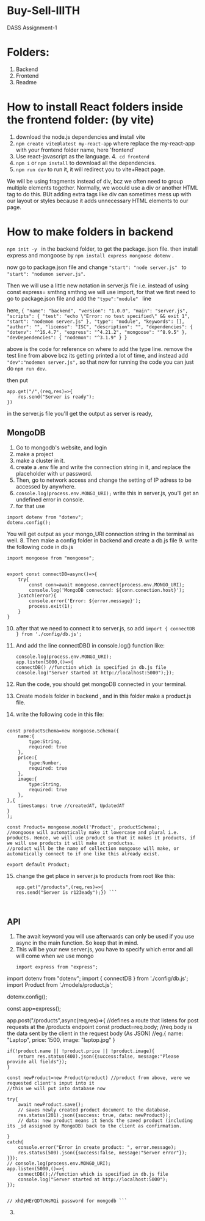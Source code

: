 # Buy-Sell-IIITH
DASS Assignment-1

# Folders:
1. Backend
2. Frontend
3. Readme

# How to install React folders inside the frontend folder: (by vite)
1. download the node.js dependencies and install vite 
2. ```npm create vite@latest my-react-app``` 
where replace the my-react-app with your frontend folder name, here 'frontend'
3. Use react-javascript as the language.
4.``` cd frontend```
5. ```npm i``` or ```npm install``` to download all the dependencies.
6. ```npm run dev``` to run it, it will redirect you to vite+React page.


We will be using fragments instead of div, bcz we often need to group multiple elements together. Normally, we woould use a div or another HTML tag to do this. BUt adding extra tags like div can sometimes mess up with our layout or styles because it adds unnecessary HTML elements to our page.

# How to make folders in backend

```npm init -y ``` in the backend folder, to get the package. json file.
then install express and mongoose by
```npm install express mongoose dotenv``` .

now go to package.json file and change ```"start": "node server.js" ``` to ```"start": "nodemon server.js"```.

Then we will use a little new notation in server.js file i.e. instead of using const express= smthng smthng we will use import, for that we first need to go to package.json file and add the ```"type":"module" ``` line

here, ```{
  "name": "backend",
  "version": "1.0.0",
  "main": "server.js",
  "scripts": {
    "test": "echo \"Error: no test specified\" && exit 1",
    "start": "nodemon server.js"
  },
  "type": "module",
  "keywords": [],
  "author": "",
  "license": "ISC",
  "description": "",
  "dependencies": {
    "dotenv": "^16.4.7",
    "express": "^4.21.2",
    "mongoose": "^8.9.5"
  },
  "devDependencies": {
    "nodemon": "^3.1.9"
  }
}```

above is the code for reference on where to add the type line. 
remove the test line from above bcz its getting printed a lot of time, and instead add ```    "dev":"nodemon server.js",``` so that now for running the code you can just do ```npm run dev```.

then put 
```
app.get("/",(req,res)=>{
    res.send("Server is ready");
})
```
in the server.js file you'll get the output as server is ready,

## MongoDB
1. Go to mongodb's website, and login
2. make a project
3. make a cluster in it.
4. create a .env file and write the connection string in it, and replace the <password> placeholder with ur password.
5. Then, go to network access and change the setting of IP adress to be accessed by anywhere.
6. ```console.log(process.env.MONGO_URI);``` write this in server.js, you'll get an undefined error in console.
7. for that use
```
import dotenv from "dotenv";
dotenv.config();
```
You will get output as your mongo_URI connection string in the terminal as well. 
8. Then make a config folder in backend and create a db.js file
9. write the following code in db.js
```
import mongoose from "mongoose";


export const connectDB=async()=>{
    try{
        const conn=await mongoose.connect(process.env.MONGO_URI);
        console.log('MongoDB connected: ${conn.conection.host}');
    }catch(error){
        console.error('Error: ${error.message}');
        process.exit(1);
    }
}
```
10. after that we need to connect it to server.js, so add ```import { connectDB } from './config/db.js'; ```
11. And add the line connectDB() in console.log() function like:
    
    ```
    console.log(process.env.MONGO_URI);
    app.listen(5000,()=>{
    connectDB() //function which is specified in db.js file
    console.log("Server started at http://localhost:5000");});
    ```
12.  Run the code, you should get mongoDB connected in your terminal.

13.  Create models folder in backend , and in this folder make a product.js file.
14.  write the following code in this file:
``` import mongoose from "mongoose";

const productSchema=new mongoose.Schema({
    name:{
        type:String,
        required: true
    },
    price:{
        type:Number,
        required: true 
    },
    image:{
        type:String,
        required: true
    },
},{
    timestamps: true //createdAT, UpdatedAT
}
);

const Product= mongoose.model('Product', productSchema);
//mongoose will automatically make it lowercase and plural i.e. products. Hence, we will use product so that it makes it products, if we will use products it will make it productss.
//product will be the name of collection mongoose will make, or automatically connect to if one like this already exist.

export default Product;
```
15. change the get place in server.js to products from root like this:
    ```
    app.get("/products",(req,res)=>{
    res.send("Server is r123eady");}) ```

  

## API

1. The await keyword you will use afterwards can only be used if you use async in the main function. So keep that in mind.
2. This will be your new server.js, you have to specify which error and all will come when we use mongo
   ```
   import express from "express";
import dotenv from "dotenv";
import { connectDB } from './config/db.js';
import Product from './models/product.js';

dotenv.config();

const app=express();

app.post("/products",async(req,res)=>{
    //defines a route that listens for post requests at the /products endpoint
    const product=req.body;
    //req.body is the data sent by the client in the request body (As JSON)
    //eg.{ name: "Laptop", price: 1500, image: "laptop.jpg" }

    if(!product.name || !product.price || !product.image){
        return res.status(400).json({success:false, message:"Please provide all fields"});
    }

    const newProduct=new Product(product) //product from above, were we requested client's input into it
    //this we will put into database now

    try{
        await newProduct.save();
        // saves newly created product document to the database.
        res.status(201).json({success: true, data: newProduct});
        // data: new product means it Sends the saved product (including its _id assigned by MongoDB) back to the client as confirmation.

    }
    catch{
        console.error("Error in create product: ", error.message);
        res.status(500).json({success:false, message:"Server error"});
    }}); 
    // console.log(process.env.MONGO_URI);
    app.listen(5000,()=>{
        connectDB();//function which is specified in db.js file
        console.log("Server started at http://localhost:5000");
    });
    
    
    // xhIyHErQDTcWsMQi password for mongodb ```
3. 

